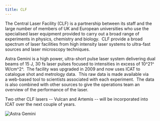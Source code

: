 ```yaml
---
title: CLF
---
```


The Central Laser Facility (CLF) is a partnership between its staff and
the large number of members of UK and European universities who use the
specialised laser equipment provided to carry out a broad range of
experiments in physics, chemistry and biology.  CLF provide a broad
spectrum of laser facilities from high intensity laser systems to
ultra-fast sources and laser microscopy techniques.

Astra Gemini is a high power, ultra-short pulse laser system delivering
dual beams of 15 J, 30 fs laser pulses focused to intensities in excess
of 10^21^ W/cm^2^.  The facility was upgraded in 2009 and now uses ICAT
to catalogue shot and metrology data.  This raw data is made available
via a web-based tool to scientists associated with each experiment.  The
data is also combined with other sources to give the operations team an
overview of the performance of the laser.

Two other CLF lasers -- Vulcan and Artemis -- will be incorporated into
ICAT over the next couple of years.

![Astra Gemini](/astra_laser_area_01.jpg "Astra Gemini")
